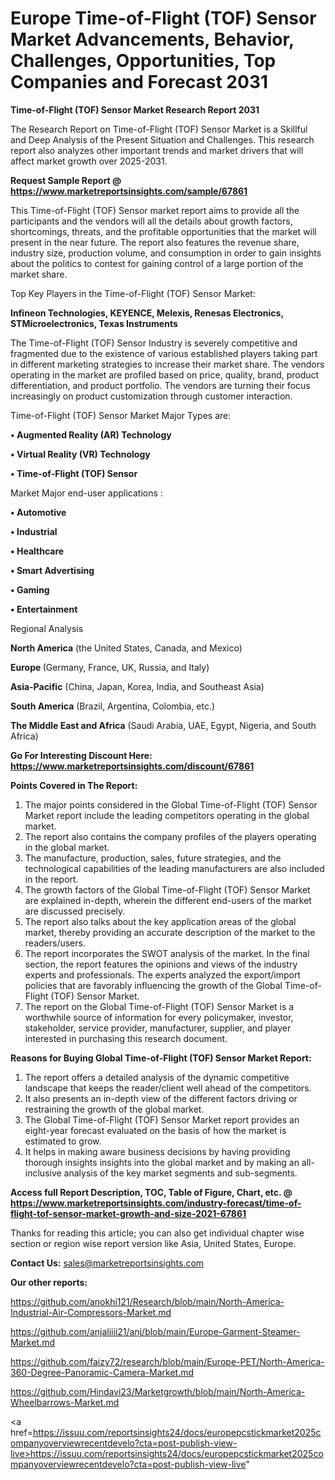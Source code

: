 # Europe Time-of-Flight (TOF) Sensor Market Advancements, Behavior, Challenges, Opportunities, Top Companies and Forecast 2031

<strong>Time-of-Flight (TOF) Sensor Market Research Report 2031</strong>

The Research Report on Time-of-Flight (TOF) Sensor Market is a Skillful and Deep Analysis of the Present Situation and Challenges. This research report also analyzes other important trends and market drivers that will affect market growth over 2025-2031.

<strong>Request Sample Report @ <a href=https://www.marketreportsinsights.com/sample/67861>https://www.marketreportsinsights.com/sample/67861</a></strong>

This Time-of-Flight (TOF) Sensor market report aims to provide all the participants and the vendors will all the details about growth factors, shortcomings, threats, and the profitable opportunities that the market will present in the near future. The report also features the revenue share, industry size, production volume, and consumption in order to gain insights about the politics to contest for gaining control of a large portion of the market share.

Top Key Players in the Time-of-Flight (TOF) Sensor Market:

<strong>Infineon Technologies, KEYENCE, Melexis, Renesas Electronics, STMicroelectronics, Texas Instruments</strong>

The Time-of-Flight (TOF) Sensor Industry is severely competitive and fragmented due to the existence of various established players taking part in different marketing strategies to increase their market share. The vendors operating in the market are profiled based on price, quality, brand, product differentiation, and product portfolio. The vendors are turning their focus increasingly on product customization through customer interaction.

Time-of-Flight (TOF) Sensor Market Major Types are:

<strong>• Augmented Reality (AR) Technology

• Virtual Reality (VR) Technology

• Time-of-Flight (TOF) Sensor</strong>

Market Major end-user applications :

<strong>• Automotive

• Industrial

• Healthcare

• Smart Advertising

• Gaming

• Entertainment</strong>

Regional Analysis

</u><strong><b>North America</b></strong> (the United States, Canada, and Mexico)

<strong><b>Europe </b></strong>(Germany, France, UK, Russia, and Italy)

<strong><b>Asia-Pacific</b></strong> (China, Japan, Korea, India, and Southeast Asia)

<strong><b>South America</b></strong> (Brazil, Argentina, Colombia, etc.)

<strong><b>The Middle East and Africa</b></strong> (Saudi Arabia, UAE, Egypt, Nigeria, and South Africa)

<strong>Go For Interesting Discount Here: <a href=https://www.marketreportsinsights.com/discount/67861>https://www.marketreportsinsights.com/discount/67861</a></strong>

<strong>Points Covered in The Report:</strong>
<ol>
  <li>The major points considered in the Global Time-of-Flight (TOF) Sensor Market report include the leading competitors operating in the global market.</li>
  <li>The report also contains the company profiles of the players operating in the global market.</li>
  <li>The manufacture, production, sales, future strategies, and the technological capabilities of the leading manufacturers are also included in the report.</li>
  <li>The growth factors of the Global Time-of-Flight (TOF) Sensor Market are explained in-depth, wherein the different end-users of the market are discussed precisely.</li>
  <li>The report also talks about the key application areas of the global market, thereby providing an accurate description of the market to the readers/users.</li>
  <li>The report incorporates the SWOT analysis of the market. In the final section, the report features the opinions and views of the industry experts and professionals. The experts analyzed the export/import policies that are favorably influencing the growth of the Global Time-of-Flight (TOF) Sensor Market.</li>
  <li>The report on the Global Time-of-Flight (TOF) Sensor Market is a worthwhile source of information for every policymaker, investor, stakeholder, service provider, manufacturer, supplier, and player interested in purchasing this research document.</li>
</ol>
<strong>Reasons for Buying Global Time-of-Flight (TOF) Sensor Market Report:</strong>

<ol>
  <li>The report offers a detailed analysis of the dynamic competitive landscape that keeps the reader/client well ahead of the competitors.</li>
  <li>It also presents an in-depth view of the different factors driving or restraining the growth of the global market.</li>
  <li>The Global Time-of-Flight (TOF) Sensor Market report provides an eight-year forecast evaluated on the basis of how the market is estimated to grow.</li>
  <li>It helps in making aware business decisions by having providing thorough insights insights into the global market and by making an all-inclusive analysis of the key market segments and sub-segments.</li>
</ol>
<strong>Access full Report Description, TOC, Table of Figure, Chart, etc. @ <a href=https://www.marketreportsinsights.com/industry-forecast/time-of-flight-tof-sensor-market-growth-and-size-2021-67861>https://www.marketreportsinsights.com/industry-forecast/time-of-flight-tof-sensor-market-growth-and-size-2021-67861</a></strong>


Thanks for reading this article; you can also get individual chapter wise section or region wise report version like Asia, United States, Europe.

<strong>Contact Us:</strong>
sales@marketreportsinsights.com

<strong>Our other reports:</strong>

<a href=https://github.com/anokhi121/Research/blob/main/North-America-Industrial-Air-Compressors-Market.md>https://github.com/anokhi121/Research/blob/main/North-America-Industrial-Air-Compressors-Market.md</a>

<a href=https://github.com/anjaliiii21/anj/blob/main/Europe-Garment-Steamer-Market.md>https://github.com/anjaliiii21/anj/blob/main/Europe-Garment-Steamer-Market.md</a>

<a href=https://github.com/faizy72/research/blob/main/Europe-PET/North-America-360-Degree-Panoramic-Camera-Market.md>https://github.com/faizy72/research/blob/main/Europe-PET/North-America-360-Degree-Panoramic-Camera-Market.md</a>

<a href=https://github.com/Hindavi23/Marketgrowth/blob/main/North-America-Wheelbarrows-Market.md>https://github.com/Hindavi23/Marketgrowth/blob/main/North-America-Wheelbarrows-Market.md</a>

<a href=https://issuu.com/reportsinsights24/docs/europepcstickmarket2025companyoverviewrecentdevelo?cta=post-publish-view-live>https://issuu.com/reportsinsights24/docs/europepcstickmarket2025companyoverviewrecentdevelo?cta=post-publish-view-live</a>"
